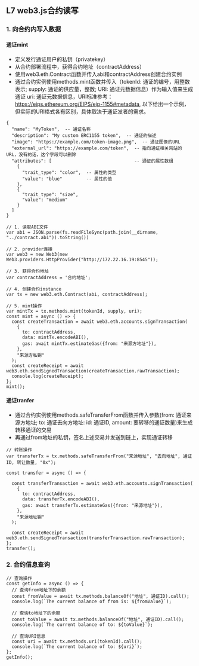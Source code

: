 ##  L7 web3.js合约读写

### 1. 向合约内写入数据
#### 通证mint
- 定义发行通证用户的私钥（privatekey）
- 从合约部署流程中，获得合约地址（contractAddress）
- 使用web3.eth.Contract函数并传入abi和contractAddress创建合约实例
- 通过合约实例使用methods.mint函数并传入（tokenId: 通证的编号，用整数表示; supply: 通证的供应量，整数; URI: 通证元数据信息）作为输入值来生成通证
  uri: 通证元数据信息，URI标准参考： https://eips.ethereum.org/EIPS/eip-1155#metadata, 以下给出一个示例，但实际的URI格式各有区别，具体取决于通证发者的需求。
```  
{
  "name": "MyToken",  -- 通证名称
  "description": "My custom ERC1155 token",  -- 通证的描述
  "image": "https://example.com/token-image.png",  -- 通证图像的URL
  "external_url": "https://example.com/token",  -- 指向通证相关网站的URL，没有的话，这个字段可以删除
  "attributes": [                               -- 通证的属性数组
    {
      "trait_type": "color",  -- 属性的类型
      "value": "blue"         -- 属性的值
    },
    {
      "trait_type": "size",
      "value": "medium"
    }
  ]
}
```  

```  
// 1. 读取ABI文件
var abi = JSON.parse(fs.readFileSync(path.join(__dirname, "../contract.abi")).toString())

// 2. provider连接
var web3 = new Web3(new Web3.providers.HttpProvider("http://172.22.16.19:8545"));

// 3. 获得合约地址
var contractAddress = '合约地址';

// 4. 创建合约instance
var tx = new web3.eth.Contract(abi, contractAddress);

// 5. mint操作
var mintTx = tx.methods.mint(tokenId, supply, uri);
const mint = async () => {
  const createTransaction = await web3.eth.accounts.signTransaction(
    {
      to: contractAddress,
      data: mintTx.encodeABI(),
      gas: await mintTx.estimateGas({from: "来源方地址"}),
    },
    "来源方私钥"
  );
  const createReceipt = await web3.eth.sendSignedTransaction(createTransaction.rawTransaction);
  console.log(createReceipt);
};
mint();
```  

#### 通证tranfer
- 通过合约实例使用methods.safeTransferFrom函数并传入参数(from: 通证来源方地址; to: 通证去向方地址: id: 通证ID, amount: 要转移的通证数量)来生成转移通证的交易
- 再通过from地址的私钥，签名上述交易并发送到链上，实现通证转移

```  
// 转账操作
var transferTx = tx.methods.safeTransferFrom("来源地址", "去向地址", 通证ID, 转让数量, "0x");

const transfer = async () => {

  const transferTransaction = await web3.eth.accounts.signTransaction(
    {
      to: contractAddress,
      data: transferTx.encodeABI(),
      gas: await transferTx.estimateGas({from: "来源地址"}),
    },
    "来源地址钥"
  );

  const createReceipt = await web3.eth.sendSignedTransaction(transferTransaction.rawTransaction);
};
transfer();
```  

### 2. 合约信息查询
```  
// 查询操作
const getInfo = async () => {
  // 查询from地址下的余额
  const fromValue = await tx.methods.balanceOf("地址", 通证ID).call();
  console.log(`The current balance of from is: ${fromValue}`);

  // 查询to地址下的余额
  const toValue = await tx.methods.balanceOf("地址", 通证ID).call();
  console.log(`The current balance of to: ${toValue}`);

  // 查询URI信息
  const uri = await tx.methods.uri(tokenId).call();
  console.log(`The current balance of to: ${uri}`);
};
getInfo();
```  
